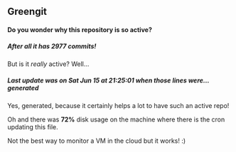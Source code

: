 ## Greengit

#### Do you wonder why this repository is so active?

##### After all it has 2977 commits!

But is it *really* active? Well...

##### Last update was on Sat Jun 15 at 21:25:01 when those lines were... generated

Yes, generated, because it certainly helps a lot to have such an active repo!

Oh and there was **72%** disk usage on the machine
where there is the cron updating this file.

Not the best way to monitor a VM in the cloud but it works! :)
